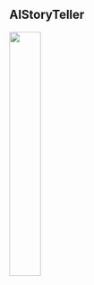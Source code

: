 ## AIStoryTeller

<img src="https://user-images.githubusercontent.com/6873736/210184645-3250ce6d-189f-4a0c-a381-68e4be800a29.gif" width="33.33%"/>


